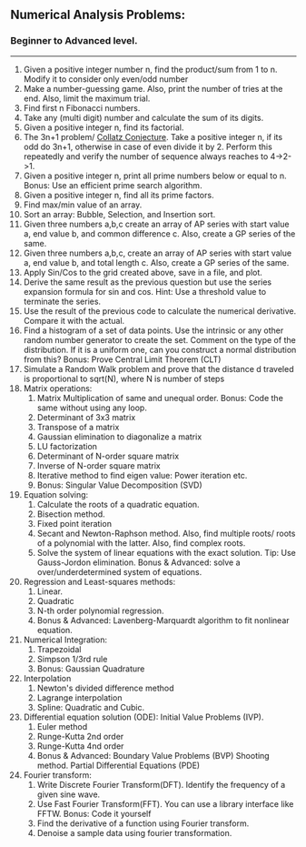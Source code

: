 ## Numerical Analysis Problems:
### Beginner to Advanced level.
---

1. Given a positive integer number n, find the product/sum from 1 to n. Modify it to consider only even/odd number
2. Make a number-guessing game. Also, print the number of tries at the end. Also, limit the maximum trial.
3. Find first n Fibonacci numbers.
4. Take any (multi digit) number and calculate the sum of its digits.
4. Given a positive integer n, find its factorial.
4. The 3n+1 problem/ [Collatz Conjecture](https://en.wikipedia.org/wiki/Collatz_conjecture). Take a positive integer n, if its odd do 3n+1, otherwise in case of even divide it by 2. Perform this repeatedly and verify the number of sequence always reaches to 4->2->1.
4. Given a positive integer n, print all prime numbers below or equal to n. Bonus: Use an efficient prime search algorithm.
4. Given a positive integer n, find all its prime factors.
5. Find max/min value of an array.
6. Sort an array: Bubble, Selection, and Insertion sort.
7. Given three numbers a,b,c create an array of AP series with start value a, end value b, and common difference c. Also, create a GP series of the same.
8. Given three numbers a,b,c, create an array of AP series with start value a, end value b, and total length c. Also, create a GP series of the same.
9. Apply Sin/Cos to the grid created above, save in a file, and plot.
10. Derive the same result as the previous question but use the series expansion formula for sin and cos. Hint: Use a threshold value to terminate the series.
11. Use the result of the previous code to calculate the numerical derivative. Compare it with the actual.
12. Find a histogram of a set of data points. Use the intrinsic or any other random number generator to create the set. Comment on the type of the distribution. If it is a uniform one, can you construct a normal distribution from this? Bonus: Prove Central Limit Theorem (CLT)
13. Simulate a Random Walk problem and prove that the distance d traveled is proportional to sqrt(N), where N is number of steps
14. Matrix operations:
	1. Matrix Multiplication of same and unequal order. Bonus: Code the same without using any loop.
	2. Determinant of 3x3 matrix
	3. Transpose of a matrix
	4. Gaussian elimination to diagonalize a matrix
	5. LU factorization
	6. Determinant of N-order square matrix
	7. Inverse of N-order square matrix
	8. Iterative method to find eigen value: Power iteration etc.
	9. Bonus: Singular Value Decomposition (SVD)
15. Equation solving:
	1. Calculate the roots of a quadratic equation.
	2. Bisection method.
	3. Fixed point iteration
	4. Secant and Newton-Raphson method. Also, find multiple roots/ roots of a polynomial with the latter. Also, find complex roots.
	5. Solve the system of linear equations with the exact solution. Tip: Use Gauss-Jordon elimination. Bonus & Advanced: solve a over/underdetermined system of equations.
16. Regression and Least-squares methods:
	1. Linear.
	2. Quadratic
	3. N-th order polynomial regression.
    4. Bonus & Advanced: Lavenberg-Marquardt algorithm to fit nonlinear equation.
17. Numerical Integration:
	1. Trapezoidal
	2. Simpson 1/3rd rule
	3. Bonus: Gaussian Quadrature
18. Interpolation
	1. Newton's divided difference method
	2. Lagrange interpolation
	3. Spline: Quadratic and Cubic.
19. Differential equation solution (ODE): Initial Value Problems (IVP).
	1. Euler method
	2. Runge-Kutta 2nd order
	3. Runge-Kutta 4nd order
	4. Bonus & Advanced: Boundary Value Problems (BVP) Shooting method. Partial Differential Equations (PDE)
20. Fourier transform:
	1. Write Discrete Fourier Transform(DFT). Identify the frequency of a given sine wave.
	2. Use Fast Fourier Transform(FFT). You can use a library interface like FFTW. Bonus: Code it yourself
	3. Find the derivative of a function using Fourier transform.
	4. Denoise a sample data using fourier transformation.